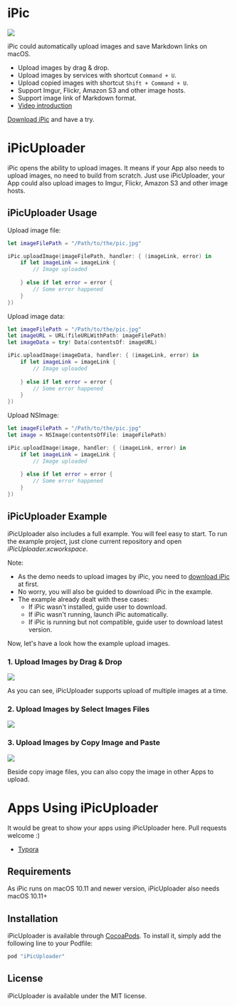 # iPic

![](https://farm8.staticflickr.com/7322/28018346695_f1461c7a09_o.jpg)

iPic could automatically upload images and save Markdown links on macOS.

- Upload images by drag & drop.
- Upload images by services with shortcut `Command + U`.
- Upload copied images with shortcut `Shift + Command + U`.
- Support Imgur, Flickr, Amazon S3 and other image hosts.
- Support image link of Markdown format.
- [Video introduction](http://toolinbox.net/en/iPic/)

[Download iPic](https://itunes.apple.com/app/id1101244278?ls=1&mt=12) and have a try.

# iPicUploader

iPic opens the ability to upload images. It means if your App also needs to upload images, no need to build from scratch. Just use iPicUploader, your App could also upload images to Imgur, Flickr, Amazon S3 and other image hosts.

## iPicUploader Usage

Upload image file:

```swift
let imageFilePath = "/Path/to/the/pic.jpg"

iPic.uploadImage(imageFilePath, handler: { (imageLink, error) in    
	if let imageLink = imageLink {
		// Image uploaded
	   
	} else if let error = error {
		// Some error happened
	}
})
```

Upload image data:

```swift
let imageFilePath = "/Path/to/the/pic.jpg"
let imageURL = URL(fileURLWithPath: imageFilePath)
let imageData = try! Data(contentsOf: imageURL)

iPic.uploadImage(imageData, handler: { (imageLink, error) in    
	if let imageLink = imageLink {
		// Image uploaded        
	   
	} else if let error = error {
		// Some error happened
	}
})

```

Upload NSImage:

```swift
let imageFilePath = "/Path/to/the/pic.jpg"
let image = NSImage(contentsOfFile: imageFilePath)

iPic.uploadImage(image, handler: { (imageLink, error) in    
	if let imageLink = imageLink {
		// Image uploaded        
	   
	} else if let error = error {
		// Some error happened
	}
})

```


## iPicUploader Example

iPicUploader also includes a full example. You will feel easy to start. To run the example project, just clone current repository and open *iPicUploader.xcworkspace*.

Note: 

- As the demo needs to upload images by iPic, you need to [download iPic](https://itunes.apple.com/app/id1101244278?ls=1&mt=12) at first. 
- No worry, you will also be guided to download iPic in the example.
- The example already dealt with these cases:
  - If iPic wasn't installed, guide user to download.
  - If iPic wasn't running, launch iPic automatically.
  - If iPic is running but not compatible, guide user to download latest version.

Now, let's have a look how the example upload images.

### 1. Upload Images by Drag & Drop

![](https://farm9.staticflickr.com/8085/29362952261_29d4282e7d_o.gif)

As you can see, iPicUploader supports upload of multiple images at a time.

### 2. Upload Images by Select Images Files

![](https://farm9.staticflickr.com/8437/29408369616_bd961fc777_o.gif)

### 3. Upload Images by Copy Image and Paste

![](https://farm9.staticflickr.com/8533/29408372976_7b39f9898f_o.gif)

Beside copy image files, you can also copy the image in other Apps to upload.


# Apps Using iPicUploader

It would be great to show your apps using iPicUploader here. Pull requests welcome :)

- [Typora](http://www.typora.io/)

## Requirements

As iPic runs on macOS 10.11 and newer version, iPicUploader also needs macOS 10.11+

## Installation

iPicUploader is available through [CocoaPods](http://cocoapods.org). To install
it, simply add the following line to your Podfile:

```ruby
pod "iPicUploader"
```

## License

iPicUploader is available under the MIT license.


